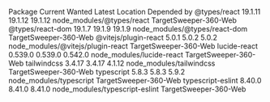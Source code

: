 Package               Current   Wanted   Latest  Location                           Depended by
@types/react          19.1.11  19.1.12  19.1.12  node_modules/@types/react          TargetSweeper-360-Web
@types/react-dom       19.1.7   19.1.9   19.1.9  node_modules/@types/react-dom      TargetSweeper-360-Web
@vitejs/plugin-react    5.0.1    5.0.2    5.0.2  node_modules/@vitejs/plugin-react  TargetSweeper-360-Web
lucide-react          0.539.0  0.539.0  0.542.0  node_modules/lucide-react          TargetSweeper-360-Web
tailwindcss            3.4.17   3.4.17   4.1.12  node_modules/tailwindcss           TargetSweeper-360-Web
typescript              5.8.3    5.8.3    5.9.2  node_modules/typescript            TargetSweeper-360-Web
typescript-eslint      8.40.0   8.41.0   8.41.0  node_modules/typescript-eslint     TargetSweeper-360-Web
